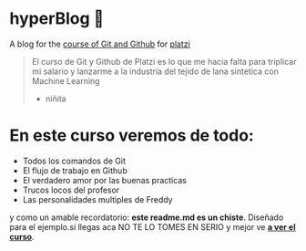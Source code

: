 # hyperBlog 💚 
A blog for the [course of Git and Github](http://platzi.com/cursos/git-github/  "course of Git and Github") for [platzi](http://platzi.com/ "platzi")
> El curso de Git y Github de Platzi es lo que me hacia falta para triplicar mi salario y lanzarme a la industria del tejido de lana sintetica con Machine Learning
> - niñita

# En este curso veremos de todo:
* Todos los comandos de Git
* El flujo de trabajo en Github 
* El verdadero amor por las buenas practicas 
* Trucos locos del profesor 
* Las personalidades multiples de Freddy

y como un amable recordatorio: **este readme.md es un chiste**. Diseñado para el ejemplo.si llegas aca NO TE LO TOMES EN SERIO y mejor ve [**a ver el curso**](http://platzi.com/cursos/git-github/ "a ver el curso").